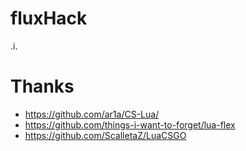 # fluxHack
 .i.

# Thanks

- https://github.com/ar1a/CS-Lua/
- https://github.com/things-i-want-to-forget/lua-flex
- https://github.com/ScalletaZ/LuaCSGO